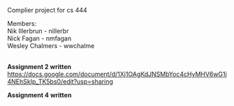 Complier project for cs 444 <br>


Members: <br>
Nik Illerbrun   - nillerbr <br>
Nick Fagan      - nmfagan  <br>
Wesley Chalmers - wwchalme <br>
<br>

<strong>Assignment 2 written</strong><br>
https://docs.google.com/document/d/1Xj1OAgKdJNSMbYoc4cHyMHV6wG1j4NEhSkIp_TK5bs0/edit?usp=sharing
<br>

<strong>Assignment 4 written</strong><br>

<br>

